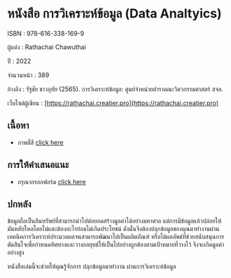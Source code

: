 # หนังสือ การวิเคราะห์ข้อมูล (Data Analtyics)

ISBN : 978-616-338-169-9

ผู้แต่ง : Rathachai Chawuthai

ปี : 2022

จำนวนหน้า : 389

อ้างอิง : รัฐชัย ชาวอุทัย (2565). การวิเคราะห์ข้อมูล: ศูนย์จำหน่ายตำราคณะวิศวกรรมศาสตร์ สจล.

เว็บไซต์ผู้เขียน : [https://rathachai.creatier.pro](https://rathachai.creatier.pro)

## เนื้อหา
* ภาพสี่สี [click here](https://docs.google.com/presentation/d/1Hku6vfu01sQvMvPFhb0knapoE-CbJBrW2qP30Ry_dOc/edit?usp=sharing)

## การให้คำเสนอแนะ
* กรุณากรอกฟอร์ม [click here](https://forms.gle/9qvdipJV9RR1b1EM8)

## ปกหลัง
ข้อมูลถือเป็นสินทรัพย์ที่สามารถนำไปต่อยอดสร้างมูลค่าได้อย่างมหาศาล แต่การมีข้อมูลแล้วปล่อยให้มันหลับใหลโดยไม่แตะต้องอะไรย่อมไม่เกิดประโยชน์ ดังนั้นจึงต้องปลุกข้อมูลของคุณมาทำงานผ่านเทคนิคการวิเคราะห์ประมวลผลจนสามารถพัฒนาไปเป็นผลิตภัณฑ์ หรือได้ผลลัพธ์ที่ช่วยสนับสนุนการตัดสินใจเพื่อกำหนดทิศทางและวางกลยุทธ์ให้เป็นไปอย่างถูกต้องตามเป้าหมายที่วางไว้ จึงจะเกิดมูลค่าอย่างสูง

หนังสือเล่มนี้จะช่วยให้คุณรู้จักการ
ปลุกข้อมูลมาทำงาน
ผ่านการวิเคราะห์ข้อมูล
